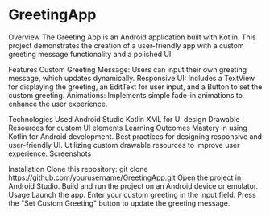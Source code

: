 # GreetingApp
Overview
The Greeting App is an Android application built with Kotlin. This project demonstrates the creation of a user-friendly app with a custom greeting message functionality and a polished UI.

Features
Custom Greeting Message: Users can input their own greeting message, which updates dynamically.
Responsive UI: Includes a TextView for displaying the greeting, an EditText for user input, and a Button to set the custom greeting.
Animations: Implements simple fade-in animations to enhance the user experience.

Technologies Used
Android Studio
Kotlin
XML for UI design
Drawable Resources for custom UI elements
Learning Outcomes
Mastery in using Kotlin for Android development.
Best practices for designing responsive and user-friendly UI.
Utilizing custom drawable resources to improve user experience.
Screenshots


Installation
Clone this repository: git clone https://github.com/yourusername/GreetingApp.git
Open the project in Android Studio.
Build and run the project on an Android device or emulator.
Usage
Launch the app.
Enter your custom greeting in the input field.
Press the "Set Custom Greeting" button to update the greeting message.
